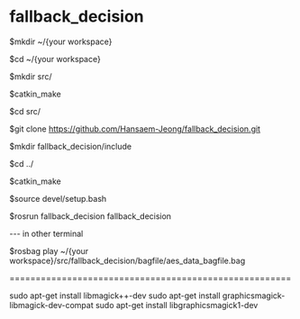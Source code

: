 # fallback_decision

$mkdir ~/{your workspace}

$cd ~/{your workspace}

$mkdir src/

$catkin_make

$cd src/

$git clone https://github.com/Hansaem-Jeong/fallback_decision.git

$mkdir fallback_decision/include

$cd ../

$catkin_make

$source devel/setup.bash

$rosrun fallback_decision fallback_decision

--- in other terminal

$rosbag play ~/{your workspace}/src/fallback_decision/bagfile/aes_data_bagfile.bag

======================================================

sudo apt-get install libmagick++-dev
sudo apt-get install graphicsmagick-libmagick-dev-compat
sudo apt-get install libgraphicsmagick1-dev
